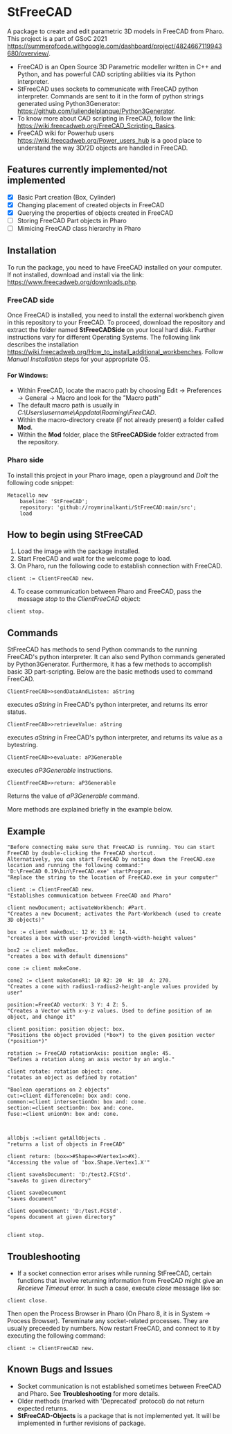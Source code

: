 # StFreeCAD
A package to create and edit parametric 3D models in FreeCAD from Pharo. This project is a part of GSoC 2021 https://summerofcode.withgoogle.com/dashboard/project/4824667119943680/overview/.
- FreeCAD is an Open Source 3D Parametric modeller written in C++ and Python, and has powerful CAD scripting abilities via its Python interpreter.
- StFreeCAD uses sockets to communicate with FreeCAD python interpreter. Commands are sent to it in the form of python strings generated using Python3Generator: https://github.com/juliendelplanque/Python3Generator.
- To know more about CAD scripting in FreeCAD, follow the link: https://wiki.freecadweb.org/FreeCAD_Scripting_Basics.
- FreeCAD wiki for Powerhub users https://wiki.freecadweb.org/Power_users_hub is a good place to understand the way 3D/2D objects are handled in FreeCAD.

## Features currently implemented/not implemented
- [x] Basic Part creation (Box, Cylinder)
- [x] Changing placement of created objects in FreeCAD
- [x] Querying the properties of objects created in FreeCAD
- [ ] Storing FreeCAD Part objects in Pharo
- [ ] Mimicing FreeCAD class hierarchy in Pharo

## Installation
To run the package, you need to have FreeCAD installed on your computer. If not installed, download and install via the link: https://www.freecadweb.org/downloads.php.

### FreeCAD side
Once FreeCAD is installed, you need to install the external workbench given in this repository to your FreeCAD. To proceed, download the repository and extract the folder named **StFreeCADSide** on your local hard disk.
Further instructions vary for different Operating Systems. The following link describes the installation https://wiki.freecadweb.org/How_to_install_additional_workbenches. Follow *Manual Installation* steps for your appropriate OS.


#### For Windows:
- Within FreeCAD, locate the macro path by choosing Edit → Preferences → General → Macro and look for the ”Macro path”
- The default macro path is usually in *C:\Users\username\Appdata\Roaming\FreeCAD*.
- Within the macro-directory create (if not already present) a folder called **Mod**.
- Within the **Mod** folder, place the **StFreeCADSide** folder extracted from the repository.

### Pharo side
To install this project in your Pharo image, open a playground and *DoIt* the following code snippet:
```
Metacello new
    baseline: 'StFreeCAD';
    repository: 'github://roymrinalkanti/StFreeCAD:main/src';
    load
```

## How to begin using StFreeCAD

1. Load the image with the package installed.
2. Start FreeCAD and wait for the welcome page to load.
3. On Pharo, run the following code to establish connection with FreeCAD.
```
client := ClientFreeCAD new.
```
4. To cease communication between Pharo and FreeCAD, pass the message *stop* to the *ClientFreeCAD* object:
```
client stop.
```
## Commands
StFreeCAD has methods to send Python commands to the running FreeCAD's python interpreter. It can also send Python commands generated by Python3Generator. Furthermore, it has a few methods to accomplish basic 3D part-scripting.
Below are the basic methods used to command FreeCAD.

```
ClientFreeCAD>>sendDataAndListen: aString
```
executes *aString* in FreeCAD's python interpreter, and returns its error status.

```
ClientFreeCAD>>retrieveValue: aString
```
executes *aString* in FreeCAD's python interpreter, and returns its value as a bytestring.

```
ClientFreeCAD>>evaluate: aP3Generable
```
executes *aP3Generable* instructions.

```
ClientFreeCAD>>return: aP3Generable
```
Returns the value of *aP3Generable* command.

More methods are explained briefly in the example below.

## Example
```
"Before connecting make sure that FreeCAD is running. You can start FreeCAD by double-clicking the FreeCAD shortcut.
Alternatively, you can start FreeCAD by noting down the FreeCAD.exe location and running the following command:"
'D:\FreeCAD 0.19\bin\FreeCAD.exe' startProgram.
"Replace the string to the location of FreeCAD.exe in your computer"

client := ClientFreeCAD new.
"Establishes communication between FreeCAD and Pharo"

client newDocument; activateWorkbench: #Part.
"Creates a new Document; activates the Part-Workbench (used to create 3D objects)"

box := client makeBoxL: 12 W: 13 H: 14.
"creates a box with user-provided length-width-height values"

box2 := client makeBox.
"creates a box with default dimensions"

cone := client makeCone.

cone2 := client makeConeR1: 10 R2: 20  H: 10  A: 270. 
"Creates a cone with radius1-radius2-height-angle values provided by user"

position:=FreeCAD vectorX: 3 Y: 4 Z: 5.
"Creates a Vector with x-y-z values. Used to define position of an object, and change it"

client position: position object: box.
"Positions the object provided (*box*) to the given position vector (*position*)"

rotation := FreeCAD rotationAxis: position angle: 45.
"Defines a rotation along an axis vector by an angle."

client rotate: rotation object: cone.
"rotates an object as defined by rotation"

"Boolean operations on 2 objects"
cut:=client differenceOn: box and: cone.
common:=client intersectionOn: box and: cone.
section:=client sectionOn: box and: cone.
fuse:=client unionOn: box and: cone.



allObjs :=client getAllObjects .
"returns a list of objects in FreeCAD"

client return: (box=>#Shape=>#Vertex1=>#X).
"Accessing the value of 'box.Shape.Vertex1.X'"

client saveAsDocument: 'D:/test2.FCStd'.
"saveAs to given directory"

client saveDocument 
"saves document"

client openDocument: 'D:/test.FCStd'.
"opens document at given directory"


client stop.
```
## Troubleshooting
- If a socket connection error arises while running StFreeCAD, certain functions that involve returning information from FreeCAD might give an *Receieve Timeout* error.
In such a case, execute *close* message like so:
```
client close.
```
Then open the Process Browser in Pharo (On Pharo 8, it is in System -> Process Browser). Tereminate any socket-related processes. They are usually preceeded by numbers.
Now restart FreeCAD, and connect to it by executing the following command:
```
client := ClientFreeCAD new.
```

## Known Bugs and Issues
- Socket communication is not established sometimes between FreeCAD and Pharo. See **Troubleshooting** for more details.
- Older methods (marked with 'Deprecated' protocol) do not return expected returns.
- **StFreeCAD-Objects** is a package that is not implemented yet. It will be implemented in further revisions of package.
